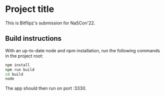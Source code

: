 # Project title
This is Bitflipz's submission for NaSCon'22.

## Build instructions
With an up-to-date node and npm installation, run the following commands in the project root:

```cmd
npm install
npm run build
cd build
node
```
The app should then run on port :3330.
